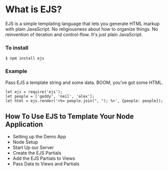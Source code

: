 # What is EJS?
EJS is a simple templating language that lets you generate HTML markup with plain JavaScript. No religiousness about how to organize things. No reinvention of iteration and control-flow. It's just plain JavaScript.

### To install
`$ npm install ejs`

### Example
Pass EJS a template string and some data. BOOM, you've got some HTML.
``` 
let ejs = require('ejs');
let people = ['geddy', 'neil', 'alex'];
let html = ejs.render('<%= people.join(", "); %>', {people: people});
```
## How To Use EJS to Template Your Node Application
- Setting up the Demo App
- Node Setup
- Start Up our Server
- Create the EJS Partials
- Add the EJS Partials to Views
- Pass Data to Views and Partials
